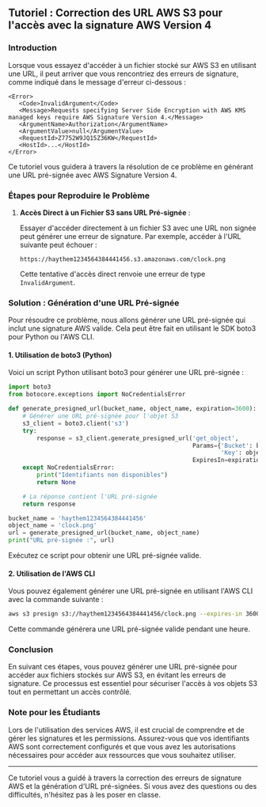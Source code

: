 ## Tutoriel : Correction des URL AWS S3 pour l'accès avec la signature AWS Version 4

### Introduction

Lorsque vous essayez d'accéder à un fichier stocké sur AWS S3 en utilisant une URL, il peut arriver que vous rencontriez des erreurs de signature, comme indiqué dans le message d'erreur ci-dessous :

```
<Error>
   <Code>InvalidArgument</Code>
   <Message>Requests specifying Server Side Encryption with AWS KMS managed keys require AWS Signature Version 4.</Message>
   <ArgumentName>Authorization</ArgumentName>
   <ArgumentValue>null</ArgumentValue>
   <RequestId>Z7752W9JQ15Z36KW</RequestId>
   <HostId>...</HostId>
</Error>
```

Ce tutoriel vous guidera à travers la résolution de ce problème en générant une URL pré-signée avec AWS Signature Version 4.

### Étapes pour Reproduire le Problème

1. **Accès Direct à un Fichier S3 sans URL Pré-signée** :

   Essayer d'accéder directement à un fichier S3 avec une URL non signée peut générer une erreur de signature. Par exemple, accéder à l'URL suivante peut échouer :

   ```
   https://haythem1234564384441456.s3.amazonaws.com/clock.png
   ```

   Cette tentative d'accès direct renvoie une erreur de type `InvalidArgument`.

### Solution : Génération d'une URL Pré-signée

Pour résoudre ce problème, nous allons générer une URL pré-signée qui inclut une signature AWS valide. Cela peut être fait en utilisant le SDK boto3 pour Python ou l'AWS CLI.

#### 1. Utilisation de boto3 (Python)

Voici un script Python utilisant boto3 pour générer une URL pré-signée :

```python
import boto3
from botocore.exceptions import NoCredentialsError

def generate_presigned_url(bucket_name, object_name, expiration=3600):
    # Générer une URL pré-signée pour l'objet S3
    s3_client = boto3.client('s3')
    try:
        response = s3_client.generate_presigned_url('get_object',
                                                    Params={'Bucket': bucket_name,
                                                            'Key': object_name},
                                                    ExpiresIn=expiration)
    except NoCredentialsError:
        print("Identifiants non disponibles")
        return None

    # La réponse contient l'URL pré-signée
    return response

bucket_name = 'haythem1234564384441456'
object_name = 'clock.png'
url = generate_presigned_url(bucket_name, object_name)
print("URL pré-signée :", url)
```

Exécutez ce script pour obtenir une URL pré-signée valide. 

#### 2. Utilisation de l'AWS CLI

Vous pouvez également générer une URL pré-signée en utilisant l'AWS CLI avec la commande suivante :

```sh
aws s3 presign s3://haythem1234564384441456/clock.png --expires-in 3600
```

Cette commande générera une URL pré-signée valide pendant une heure.

### Conclusion

En suivant ces étapes, vous pouvez générer une URL pré-signée pour accéder aux fichiers stockés sur AWS S3, en évitant les erreurs de signature. Ce processus est essentiel pour sécuriser l'accès à vos objets S3 tout en permettant un accès contrôlé.

### Note pour les Étudiants

Lors de l'utilisation des services AWS, il est crucial de comprendre et de gérer les signatures et les permissions. Assurez-vous que vos identifiants AWS sont correctement configurés et que vous avez les autorisations nécessaires pour accéder aux ressources que vous souhaitez utiliser.

---

Ce tutoriel vous a guidé à travers la correction des erreurs de signature AWS et la génération d'URL pré-signées. Si vous avez des questions ou des difficultés, n'hésitez pas à les poser en classe.
